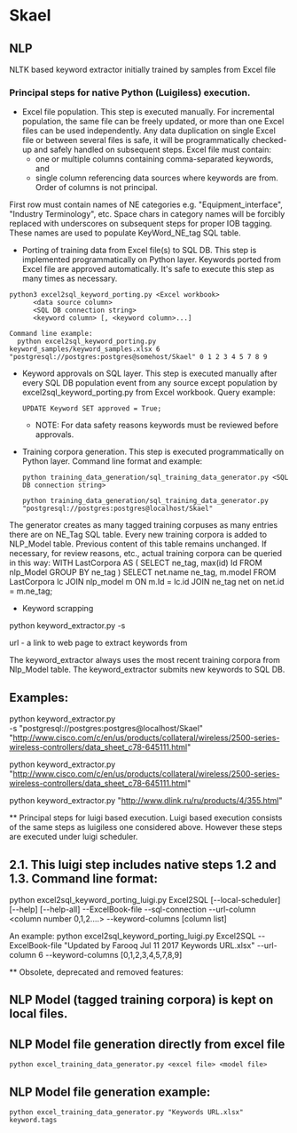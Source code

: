 # Skael 

## NLP

NLTK based keyword extractor initially trained by samples from Excel file

### Principal steps for native Python (Luigiless) execution.

* Excel file population. This step is executed manually. For incremental population, the same file can be freely updated, or more than one Excel files can be used independently. Any data duplication on single Excel file or between several files is safe, it will be programmatically checked-up and safely handled on subsequent steps.
Excel file must contain:
  * one or multiple columns containing comma-separated keywords, and 	
  * single column referencing data sources where keywords are from. Order of columns is not principal.

First row must contain names of NE categories e.g. "Equipment_interface", "Industry Terminology", etc. Space chars in category names will be forcibly replaced with underscores on subsequent steps for proper IOB tagging. These names are used to populate KeyWord_NE_tag SQL table. 

*  Porting of training data from Excel file(s) to SQL DB. This step is implemented programmatically on Python layer. Keywords ported from Excel file are approved automatically. It's safe to execute this step as many times as necessary.
  ```
  python3 excel2sql_keyword_porting.py <Excel workbook> 
		<data source column> 
		<SQL DB connection string> 
		<keyword column> [, <keyword column>...]
  ```
  ```
  Command line example:
	python excel2sql_keyword_porting.py keyword_samples/keyword_samples.xlsx 6 "postgresql://postgres:postgres@somehost/Skael" 0 1 2 3 4 5 7 8 9
  ```
  

* Keyword approvals on SQL layer. This step is executed manually after every SQL DB population event from any source except population by excel2sql_keyword_porting.py from Excel workbook. Query example:
   ```
   UPDATE Keyword SET approved = True;
   ```
   * NOTE: For data safety reasons keywords must be reviewed before approvals.

* Training corpora generation. This step is executed programmatically on Python layer. Command line format and example:
   ```
   python training_data_generation/sql_training_data_generator.py <SQL DB connection string>
   ```
   ```
   python training_data_generation/sql_training_data_generator.py "postgresql://postgres:postgres@localhost/Skael"
   ```

The generator creates as many tagged training corpuses as many entries there are on NE_Tag SQL table. Every new training corpora is added to NLP_Model table. Previous content of this table remains unchanged.
If necessary, for review reasons, etc., actual training corpora can be queried in this way:
	WITH LastCorpora AS (
        SELECT ne_tag, max(id) Id FROM nlp_Model GROUP BY ne_tag
    )
    SELECT net.name ne_tag, m.model
        FROM LastCorpora lc
        JOIN nlp_model m ON m.Id = lc.id
        JOIN ne_tag net on net.id = m.ne_tag;

* Keyword scrapping

python keyword_extractor.py <url> -s <SQL DB connection string> 
	
url - a link to web page to extract keywords from

The keyword_extractor always uses the most recent training corpora from Nlp_Model table.
The keyword_extractor submits new keywords to SQL DB.

## Examples:

python keyword_extractor.py  
	-s "postgresql://postgres:postgres@localhost/Skael"
	 "http://www.cisco.com/c/en/us/products/collateral/wireless/2500-series-wireless-controllers/data_sheet_c78-645111.html"

python keyword_extractor.py "http://www.cisco.com/c/en/us/products/collateral/wireless/2500-series-wireless-controllers/data_sheet_c78-645111.html"

python keyword_extractor.py "http://www.dlink.ru/ru/products/4/355.html"


** Principal steps for luigi based execution.
Luigi based execution consists of the same steps as luigiless one considered above. However these steps are executed under luigi scheduler.

## 2.1. This luigi step includes native steps 1.2 and 1.3. Command line format:
python excel2sql_keyword_porting_luigi.py Excel2SQL 
	[--local-scheduler]
	[--help]
	[--help-all]
	--ExcelBook-file <Excel book>
	--sql-connection <sql connection string>
	--url-column <column number 0,1,2....>
	--keyword-columns [column list]

An example:
python excel2sql_keyword_porting_luigi.py Excel2SQL --ExcelBook-file "Updated by Farooq Jul 11 2017 Keywords URL.xlsx" --url-column 6 --keyword-columns [0,1,2,3,4,5,7,8,9]



** Obsolete, deprecated and removed features:

##	NLP Model (tagged training corpora) is kept on local files.

## NLP Model file generation directly from excel file

	python excel_training_data_generator.py <excel file> <model file>

## NLP Model file generation example:

	python excel_training_data_generator.py "Keywords URL.xlsx" keyword.tags




